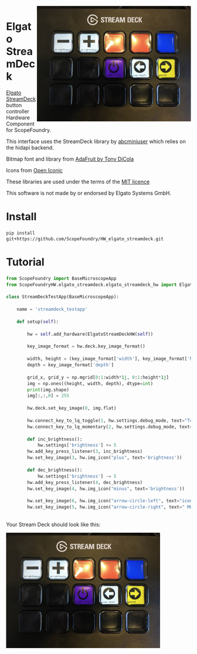 <span style="float: right;">
<img src="streamdeck_photo.jpg" alt="Stream Deck Photo" style="width: 30em;"/>
</span>

# Elgato StreamDeck

[Elgato StreamDeck](https://www.elgato.com/en/gaming/stream-deck) button controller Hardware Component for ScopeFoundry.

This interface uses the StreamDeck library by [abcminiuser](https://github.com/abcminiuser/python-elgato-streamdeck)
which relies on the hidapi backend.

Bitmap font and library from [AdaFruit by Tony DiCola](https://github.com/adafruit/micropython-adafruit-bitmap-font)

Icons from [Open Iconic](https://useiconic.com/open)

These libraries are used under the terms of the [MIT licence](https://opensource.org/licenses/MIT)

This software is not made by or endorsed by Elgato Systems GmbH.


# Install

```
pip install git+https://github.com/ScopeFoundry/HW_elgato_streamdeck.git
```

# Tutorial

```python
from ScopeFoundry import BaseMicroscopeApp
from ScopeFoundryHW.elgato_streamdeck.elgato_streamdeck_hw import ElgatoStreamDeckHW

class StreamDeckTestApp(BaseMicroscopeApp):
    
    name = 'streamdeck_testapp'
    
    def setup(self):
        
        hw = self.add_hardware(ElgatoStreamDeckHW(self))
        
        key_image_format = hw.deck.key_image_format()
    
        width, height = (key_image_format['width'], key_image_format['height'])
        depth = key_image_format['depth']

        grid_x, grid_y = np.mgrid[0:1:width*1j, 0:1:height*1j]
        img = np.ones((height, width, depth), dtype=int)
        print(img.shape)
        img[:,:,0] = 255
        
        hw.deck.set_key_image(0, img.flat)
        
        hw.connect_key_to_lq_toggle(1, hw.settings.debug_mode, text="Toggle")
        hw.connect_key_to_lq_momentary(2, hw.settings.debug_mode, text="Momentary")
        
        def inc_brightness():
            hw.settings['brightness'] += 5
        hw.add_key_press_listener(3, inc_brightness)
        hw.set_key_image(3, hw.img_icon("plus", text='brightness'))

        def dec_brightness():
            hw.settings['brightness'] -= 5
        hw.add_key_press_listener(4, dec_brightness)
        hw.set_key_image(4, hw.img_icon("minus", text='brightness'))
        
        hw.set_key_image(6, hw.img_icon("arrow-circle-left", text="icon test") )
        hw.set_key_image(5, hw.img_icon("arrow-circle-right", text=" MOOSE", bgcolor='yellow' ))      
        
```

Your Stream Deck should look like this:

<img src="streamdeck_photo.jpg" alt="Stream Deck Photo" style="width: 30em;"/>